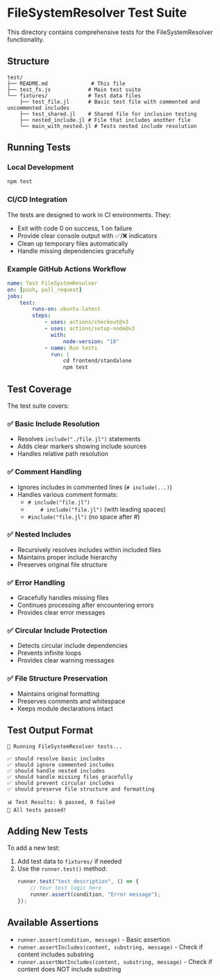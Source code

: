 # FileSystemResolver Test Suite

This directory contains comprehensive tests for the FileSystemResolver functionality.

## Structure

```
test/
├── README.md              # This file
├── test_fs.js            # Main test suite
└── fixtures/             # Test data files
    ├── test_file.jl      # Basic test file with commented and uncommented includes
    ├── test_shared.jl    # Shared file for inclusion testing
    ├── nested_include.jl # File that includes another file
    └── main_with_nested.jl # Tests nested include resolution
```

## Running Tests

### Local Development

```bash
npm test
```

### CI/CD Integration

The tests are designed to work in CI environments. They:

- Exit with code 0 on success, 1 on failure
- Provide clear console output with ✅/❌ indicators
- Clean up temporary files automatically
- Handle missing dependencies gracefully

### Example GitHub Actions Workflow

```yaml
name: Test FileSystemResolver
on: [push, pull_request]
jobs:
    test:
        runs-on: ubuntu-latest
        steps:
            - uses: actions/checkout@v3
            - uses: actions/setup-node@v3
              with:
                  node-version: "18"
            - name: Run tests
              run: |
                  cd frontend/standalone
                  npm test
```

## Test Coverage

The test suite covers:

### ✅ Basic Include Resolution

- Resolves `include("./file.jl")` statements
- Adds clear markers showing include sources
- Handles relative path resolution

### ✅ Comment Handling

- Ignores includes in commented lines (`# include(...)`)
- Handles various comment formats:
    - `# include("file.jl")`
    - `    # include("file.jl")` (with leading spaces)
    - `#include("file.jl")` (no space after #)

### ✅ Nested Includes

- Recursively resolves includes within included files
- Maintains proper include hierarchy
- Preserves original file structure

### ✅ Error Handling

- Gracefully handles missing files
- Continues processing after encountering errors
- Provides clear error messages

### ✅ Circular Include Protection

- Detects circular include dependencies
- Prevents infinite loops
- Provides clear warning messages

### ✅ File Structure Preservation

- Maintains original formatting
- Preserves comments and whitespace
- Keeps module declarations intact

## Test Output Format

```
🧪 Running FileSystemResolver tests...

✅ should resolve basic includes
✅ should ignore commented includes
✅ should handle nested includes
✅ should handle missing files gracefully
✅ should prevent circular includes
✅ should preserve file structure and formatting

📊 Test Results: 6 passed, 0 failed
🎉 All tests passed!
```

## Adding New Tests

To add a new test:

1. Add test data to `fixtures/` if needed
2. Use the `runner.test()` method:
    ```javascript
    runner.test("test description", () => {
        // Your test logic here
        runner.assert(condition, "Error message");
    });
    ```

## Available Assertions

- `runner.assert(condition, message)` - Basic assertion
- `runner.assertIncludes(content, substring, message)` - Check if content includes substring
- `runner.assertNotIncludes(content, substring, message)` - Check if content does NOT include substring
